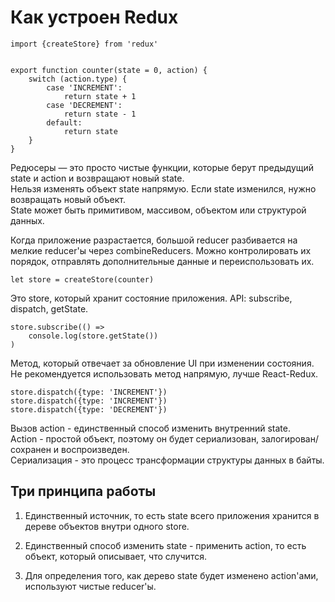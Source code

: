 # Как устроен Redux


```
import {createStore} from 'redux'


export function counter(state = 0, action) {
    switch (action.type) {
        case 'INCREMENT':
            return state + 1
        case 'DECREMENT':
            return state - 1
        default:
            return state
    }
}
```

Редюсеры — это просто чистые функции, которые берут предыдущий state и action и возвращают новый state.  
Нельзя изменять объект state напрямую. Если state изменился, нужно возвращать новый объект.  
State может быть примитивом, массивом, объектом или структурой данных.

Когда приложение разрастается, большой reducer разбивается на мелкие reducer'ы через combineReducers.
Можно контролировать их порядок, отправлять дополнительные данные и переиспользовать их.


```
let store = createStore(counter)
```  
  
    
Это store, который хранит состояние приложения.
API: subscribe, dispatch, getState.


```
store.subscribe(() =>
    console.log(store.getState())
)
```

 Метод, который отвечает за обновление UI при изменении состояния.  
 Не рекомендуется использовать метод напрямую, лучше React-Redux.

```
store.dispatch({type: 'INCREMENT'})
store.dispatch({type: 'INCREMENT'})
store.dispatch({type: 'DECREMENT'})
```


Вызов action - единственный способ изменить внутренний state.  
Action - простой объект, поэтому он будет сериализован, залогирован/сохранен и воспроизведен.  
Сериализация - это процесс трансформации структуры данных в байты.  


## Три принципа работы  

1. Единственный источник, то есть state всего приложения хранится в дереве объектов внутри одного store.  

2. Единственный способ изменить state - применить action, то есть объект, который описывает, что случится.  

3. Для определения того, как дерево state будет изменено action'ами, используют чистые reducer'ы.
